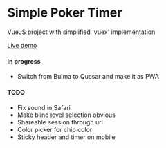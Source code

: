 # Simple Poker Timer

VueJS project with simplified 'vuex' implementation 

[Live demo](http://poker.rumobox.com) 

#### In progress

* Switch from Bulma to Quasar and make it as PWA

#### TODO

* Fix sound in Safari
* Make blind level selection obvious
* Shareable session through url
* Color picker for chip color
* Sticky header and timer on mobile
